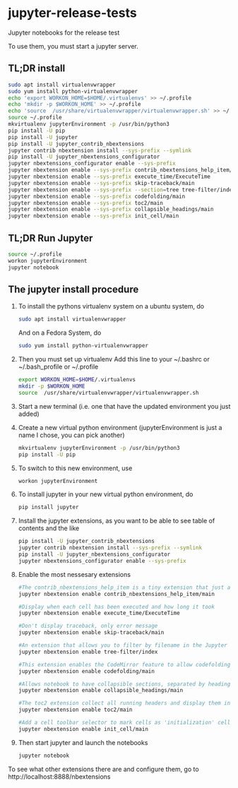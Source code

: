 # jupyter-release-tests
Jupyter notebooks for the release test


To use them, you must start a jupyter server.

## TL;DR install
```bash
sudo apt install virtualenvwrapper
sudo yum install python-virtualenvwrapper
echo 'export WORKON_HOME=$HOME/.virtualenvs' >> ~/.profile
echo 'mkdir -p $WORKON_HOME' >> ~/.profile
echo 'source  /usr/share/virtualenvwrapper/virtualenvwrapper.sh' >> ~/.profile
source ~/.profile
mkvirtualenv jupyterEnvironment -p /usr/bin/python3
pip install -U pip
pip install -U jupyter
pip install -U jupyter_contrib_nbextensions
jupyter contrib nbextension install --sys-prefix --symlink
pip install -U jupyter_nbextensions_configurator
jupyter nbextensions_configurator enable --sys-prefix
jupyter nbextension enable --sys-prefix contrib_nbextensions_help_item/main 
jupyter nbextension enable --sys-prefix execute_time/ExecuteTime
jupyter nbextension enable --sys-prefix skip-traceback/main
jupyter nbextension enable --sys-prefix --section=tree tree-filter/index
jupyter nbextension enable --sys-prefix codefolding/main
jupyter nbextension enable --sys-prefix toc2/main
jupyter nbextension enable --sys-prefix collapsible_headings/main
jupyter nbextension enable --sys-prefix init_cell/main
```

## TL;DR Run Jupyter
```bash
source ~/.profile
workon jupyterEnvironment
jupyter notebook
```


## The jupyter install procedure
1. To install the pythons virtualenv system on a ubuntu system, do
    ```bash
    sudo apt install virtualenvwrapper
    ```
    And on a Fedora System, do
    ```bash
    sudo yum install python-virtualenvwrapper
    ```

2. Then you must set up virtualenv
    Add this line to your ~/.bashrc or ~/.bash_profile or ~/.profile
    ```bash
    export WORKON_HOME=$HOME/.virtualenvs
    mkdir -p $WORKON_HOME
    source  /usr/share/virtualenvwrapper/virtualenvwrapper.sh
    ```

3. Start a new terminal (i.e. one that have the updated environment you just added)
    
4. Create a new virtual python environment (jupyterEnvironment is just a name I chose, you can pick another)
    ```bash
    mkvirtualenv jupyterEnvironment -p /usr/bin/python3
    pip install -U pip
    ```    
5. To switch to this new environment, use
    ```bash
    workon jupyterEnvironment
    ```    

6. To install jupyter in your new virtual python environment, do
    ```bash
    pip install jupyter
    ```
   
7. Install the jupyter extensions, as you want to be able to see table of contents and the like
    ```bash
    pip install -U jupyter_contrib_nbextensions
    jupyter contrib nbextension install --sys-prefix --symlink
    pip install -U jupyter_nbextensions_configurator
    jupyter nbextensions_configurator enable --sys-prefix
    ```    
    
8. Enable the most nessesary extensions
    ```bash
    #The contrib_nbextensions_help_item is a tiny extension that just adds an item in the notebook's help menu, pointing to the jupyter_contrib_nbextensions at readthedocs.
    jupyter nbextension enable contrib_nbextensions_help_item/main
    
    #Display when each cell has been executed and how long it took
    jupyter nbextension enable execute_time/ExecuteTime

    #Don't display traceback, only error message
    jupyter nbextension enable skip-traceback/main

    #An extension that allows you to filter by filename in the Jupyter notebook file tree (aka dashboard) page.
    jupyter nbextension enable tree-filter/index

    #This extension enables the CodeMirror feature to allow codefolding in code cells
    jupyter nbextension enable codefolding/main

    #Allows notebook to have collapsible sections, separated by headings
    jupyter nbextension enable collapsible_headings/main
    
    #The toc2 extension collect all running headers and display them in a floating window, as a sidebar or with a navigation menu. 
    jupyter nbextension enable toc2/main
    
    #Add a cell toolbar selector to mark cells as 'initialization' cells. 
    jupyter nbextension enable init_cell/main
    ```
   
9. Then start jupyter and launch the notebooks
    ```bash
    jupyter notebook
    ```

To see what other extensions there are and configure them, go to http://localhost:8888/nbextensions
